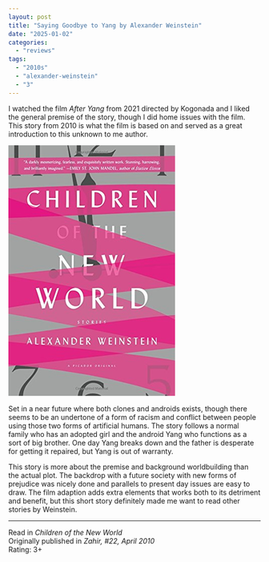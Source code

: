 ```yaml
---
layout: post
title: "Saying Goodbye to Yang by Alexander Weinstein"
date: "2025-01-02"
categories:
  - "reviews"
tags:
  - "2010s"
  - "alexander-weinstein"
  - "3"
---
```


I watched the film _After Yang_ from 2021 directed by Kogonada and I liked the general premise of the story, though I did home issues with the film.
This story from 2010 is what the film is based on and served as a great introduction to this unknown to me author.

![Children of the New World](/assets/images/newworld.jpg)

Set in a near future where both clones and androids exists, though there seems to be an undertone of a form of racism and conflict between people using those two forms of artificial humans.
The story follows a normal family who has an adopted girl and the android Yang who functions as a sort of big brother.
One day Yang breaks down and the father is desperate for getting it repaired, but Yang is out of warranty.

This story is more about the premise and background worldbuilding than the actual plot.
The backdrop with a future society with new forms of prejudice was nicely done and parallels to present day issues are easy to draw.
The film adaption adds extra elements that works both to its detriment and benefit, but this short story definitely made me want to read other stories by Weinstein.

* * *

Read in _Children of the New World_\
Originally published in _Zahir, #22, April 2010_\
Rating: 3+
